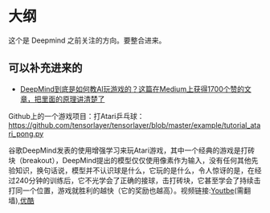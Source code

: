 
# 大纲

这个是 Deepmind 之前关注的方向。要整合进来。



## 可以补充进来的

- [DeepMind到底是如何教AI玩游戏的？这篇在Medium上获得1700个赞的文章，把里面的原理讲清楚了](https://yq.aliyun.com/articles/222608)


Github上的一个游戏项目：打Atari乒乓球：https://github.com/tensorlayer/tensorlayer/blob/master/example/tutorial_atari_pong.py

谷歌DeepMind发表的使用增强学习来玩Atari游戏，其中一个经典的游戏是打砖块（breakout），DeepMind提出的模型仅仅使用像素作为输入，没有任何其他先验知识，换句话说，模型并不认识球是什么，它玩的是什么，令人惊讶的是，在经过240分钟的训练后，它不光学会了正确的接球，击打砖块，它甚至学会了持续击打同一个位置，游戏就胜利的越快（它的奖励也越高）。视频链接:[Youtbe](https://www.youtube.com/watch?v=V1eYniJ0Rnk)(需翻墙),[优酷](http://v.youku.com/v_show/id_XMTUxODU2NjY5Ng==.html)

